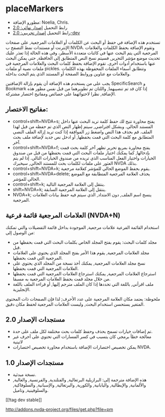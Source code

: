 # placeMarkers #

* مطورو الإضافة: Noelia, Chris.
* رابط التحميل [إصدار نهائي: 2.0][2]
* رابط التحميل [إصدار تجريبي: 2.0-dev][2]

تستخدم هذه الإضافة في حفظ أو البحث عن الكلمات أو العلامات المرجعية, على
صفحات الإنترنت أو مستندات نمط التصفح ب NVDA. وتقوم الإضافة بحفظ الكلمات
والعلامات المرجعية التي يتم البحث عنها في كائنات متعددة الأسطر، وفي هذه
الحالة إذا تعذر عليك تحديث موضع مؤشر التحرير, فسيتم نسخ النص المتطابق إلى
الحافظة, حتى يمكن البحث عنها باستخدام أدوات أخرى. تقوم الإضافة بحفظ كلمات
البحث والعلامات المرجعية في ملفات نصية أو ملفات pickles.  وتتطابق أسماء
الملفات المحفوظة بهذه الكلمات والعلامات مع عناوين وروابط الصفحة أو المستند
الذي يتم البحث بداخله.

يجب على من يستخدم هذه الإضافة أن يقوم بإزالة الإضافتين SpecificSearch و
Bookmark إذا كان قد تم تنصيبهما, واللتان تم تطويرهما من قبل نفس مطور هذه
الإضافة, نظرا لاحتوائهما على خصائص ومفاتيح اختصار مشتركة.

## مفاتيح الاختصار: ##

*	control+shift+NVDA+s;  يفتح محاورة تتيح لك حفظ كلمة تريد البحث عنها داخل المستند الحالي. وبشكل افتراضي, سيتم إظهار النص الذي تم حفظه من قبل لهذا الملف. قم بحذف هذا النص واضغط زر الموافقة إذا كنت تريد إزالة الملف النصي المتطابق مع كلمة البحث التي قمت بحفظها, أو ادخل نص جديد لإضافة ملف بحث آخر.
*	control+shift+NVDA+f; يفتح محاورة بمربع تحرير تظهر آخر كلمة بحث قمت بإدخالها, كما يمكنك اختيار ملفات البحث التي قمت بحفظها من قبل من صندوق الخيارات واختيار الفعل المناسب الذي تريده من صندوق الخيارات التالي. إذا لم يتم العثور على ملفات لكلمات بحث للمستند الحالي, سيخبرك NVDA بذلك.
*	control+shift+NVDA+k; يقوم بحفظ الموضع الحالي للمؤشر كعلامة مرجعية.
*	control+shift+NVDA+delete; يحذف العلامة المرجعية المتطابقة مع الموضع الحالي للمؤشر.
*	control+shift+k; ينتقل إلى العلامة المرجعية التالية.
*	shift+NVDA+k; ينتقل إلى العلامة المرجعية السابقة.
*	NVDA+k; ينسخ اسم الملف, دون الامتداد, الذي سيتم فيه حفظ بيانات العلامات المرجعية.

## العلامات المرجعية قائمة فرعية (NVDA+N) ##


استخدام القائمة الفرعية علامات مرجعية, الموجودة بداخل قائمة التفضيلات والتي
تمكنك من الوصول إلى:

*	مجلد كلمات البحث: يقوم بفتح المجلد الخاص بكلمات البحث التي قمت بحفظها من
  قبل.
*	مجلد العلامات المرجعية, يقوم هذا الأمر بفتح المجلد الذي يحتوي على العلامات
  المرجعية التي قمت بحفظها.
*	نسخ مجلد العلامات المرجعية, يمكنك أخذ نسخة من المجلد الذي يحتوي على
  العلامات المرجعية التي قمت بحفظها.
*	استرجاع العلامات المرجعية, يمكنك استرجاع العلامات المرجعية التي قمت بحفظها
  من خلال مجلد قمت بحفظ العلامات المرجعية به مسبقا.
*	ملف اقرأني, باللغة التي تحددها إذا كان الملف مترجم إليها, أو قراءة الملف
  باللغة الإنجليزية.

ملحوظة: يعتمد مكان العلامة المرجعية على عدد الأحرف; لذا فإن الصفحات ذات
المحتوى المتغير يستحسن استخدام البحث, وليست العلامات المرجعية لحفظ مكان
دقيق.

## مستجدات الإصدار 2.0 ##
* تم إضافات خيارات تسمح بحذف وحفظ كلمات بحث مختلفة لكل ملف على حدة.
* معالجة خطأ برمجي كان يتسبب في كسر المسارات التي تحتوي على أحرف غير لاتينية
* يمكن تخصيص اختصارات الإضافة باستخدام محاورة تخصيص اختصارات NVDA.


## مستجدات الإصدار 1.0 ##
* نسخة مبدئية.
* هذه الإضافة مترجمة إلى: البرازيلية البرتغالية, والفنلندية, والفرنسية,
  والغالية, والألمانية, والإيطالية, واليابانية, والكورية, والبرتغالية,
  والإسبانية, والسلوفاكية, والسلوفينية, وتاميل.

[[!tag dev stable]]

[1]: http://addons.nvda-project.org/files/get.php?file=pm[1]:
http://addons.nvda-project.org/files/get.php?file=pm

[2]: http://addons.nvda-project.org/files/get.php?file=pm-dev
